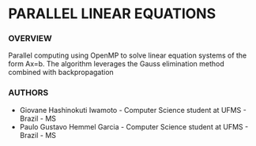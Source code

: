 # PARALLEL LINEAR EQUATIONS

### **OVERVIEW**

Parallel computing using OpenMP to solve linear equation systems of the form Ax=b. The algorithm leverages the Gauss elimination method combined with backpropagation

### **AUTHORS**

- Giovane Hashinokuti Iwamoto - Computer Science student at UFMS - Brazil - MS
- Paulo Gustavo Hemmel Garcia - Computer Science student at UFMS - Brazil - MS
